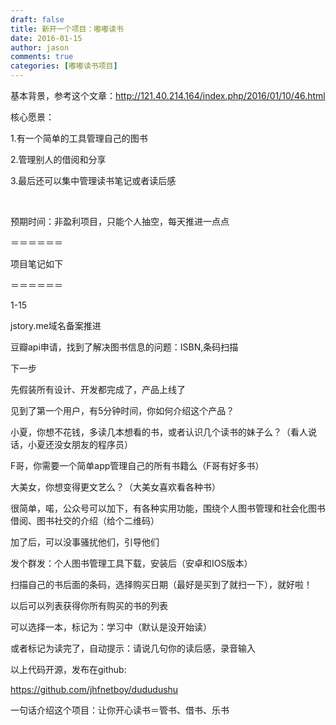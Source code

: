 ```yaml
---
draft: false
title: 新开一个项目：嘟嘟读书
date: 2016-01-15
author: jason
comments: true
categories: [嘟嘟读书项目]
---
```

基本背景，参考这个文章：http://121.40.214.164/index.php/2016/01/10/46.html

核心愿景：

1.有一个简单的工具管理自己的图书

2.管理别人的借阅和分享

3.最后还可以集中管理读书笔记或者读后感

&nbsp;

预期时间：非盈利项目，只能个人抽空，每天推进一点点

＝＝＝＝＝＝

项目笔记如下

＝＝＝＝＝＝

1-15

jstory.me域名备案推进

豆瓣api申请，找到了解决图书信息的问题：ISBN,条码扫描

下一步

先假装所有设计、开发都完成了，产品上线了

见到了第一个用户，有5分钟时间，你如何介绍这个产品？

小夏，你想不花钱，多读几本想看的书，或者认识几个读书的妹子么？（看人说话，小夏还没女朋友的程序员）

F哥，你需要一个简单app管理自己的所有书籍么（F哥有好多书）

大美女，你想变得更文艺么？（大美女喜欢看各种书）

很简单，喏，公众号可以加下，有各种实用功能，围绕个人图书管理和社会化图书借阅、图书社交的介绍（给个二维码）

加了后，可以没事骚扰他们，引导他们

发个群发：个人图书管理工具下载，安装后（安卓和IOS版本）

扫描自己的书后面的条码，选择购买日期（最好是买到了就扫一下），就好啦！

以后可以列表获得你所有购买的书的列表

可以选择一本，标记为：学习中（默认是没开始读）

或者标记为读完了，自动提示：请说几句你的读后感，录音输入

以上代码开源，发布在github:

https://github.com/jhfnetboy/dududushu

一句话介绍这个项目：让你开心读书＝管书、借书、乐书
